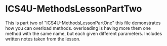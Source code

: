 # ICS4U-MethodsLessonPartTwo
This is part two of "ICS4U-MethodsLessonPartOne" this file demonstrates how you can overload methods. 
overloading is having more them one method with the same name, but each given different parameters.
Includes written notes taken from the lesson.
